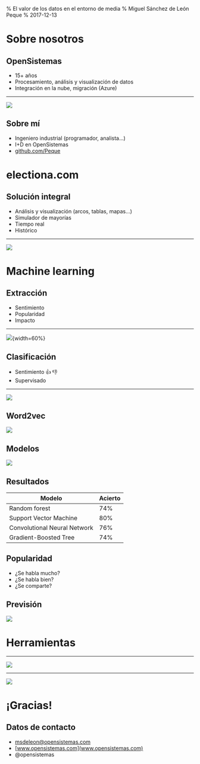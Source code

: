 % El valor de los datos en el entorno de media
% Miguel Sánchez de León Peque
% 2017-12-13

Sobre nosotros
==============

OpenSistemas
------------

- 15+ años
- Procesamiento, análisis y visualización de datos
- Integración en la nube, migración (Azure)

---

![](images/clients.png)

Sobre mí
--------

- Ingeniero industrial (programador, analista...)
- I+D en OpenSistemas
- [github.com/Peque](https://github.com/Peque://github.com/Peque/)


electiona.com
=============

Solución integral
-----------------

- Análisis y visualización (arcos, tablas, mapas...)
- Simulador de mayorías
- Tiempo real
- Histórico

---

![](images/electiona.png)


Machine learning
================

Extracción
----------

- Sentimiento
- Popularidad
- Impacto

---

![](images/twitter-architecture.svg){width=60%}

Clasificación
-------------

- Sentimiento :+1: :-1:
- Supervisado

---

![](images/audio-image-text.png)

Word2vec
--------

![](images/word2vec.png)

Modelos
-------

![](images/scikitlearn_classifier_comparison.png)

Resultados
----------

Modelo                       | Acierto
-----------------------------|--------
Random forest                | 74%
Support Vector Machine       | 80%
Convolutional Neural Network | 76%
Gradient-Boosted Tree        | 74%

Popularidad
-----------

- ¿Se habla mucho?
- ¿Se habla bien?
- ¿Se comparte?

Previsión
---------

![](images/prediction.png)


Herramientas
============

---

![](images/free-software-logos.svg)

---

![](images/microsoft-logos.svg)


¡Gracias!
=========

Datos de contacto
-----------------

- msdeleon@opensistemas.com
- [www.opensistemas.com](www.opensistemas.com)
- @opensistemas
